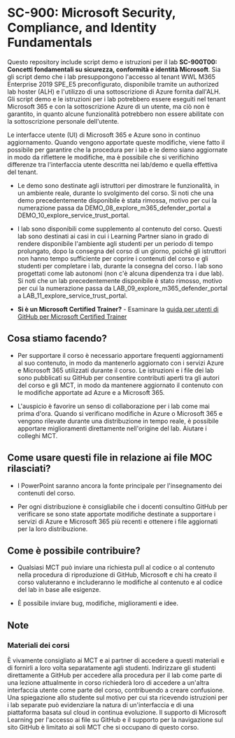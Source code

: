 # SC-900: Microsoft Security, Compliance, and Identity Fundamentals

Questo repository include script demo e istruzioni per il lab **SC-900T00: Concetti fondamentali su sicurezza, conformità e identità Microsoft**.  Sia gli script demo che i lab presuppongono l'accesso al tenant WWL M365 Enterprise 2019 SPE_E5 preconfigurato, disponibile tramite un authorized lab hoster (ALH) e l'utilizzo di una sottoscrizione di Azure fornita dall'ALH. Gli script demo e le istruzioni per i lab potrebbero essere eseguiti nel tenant Microsoft 365 e con la sottoscrizione Azure di un utente, ma ciò non è garantito, in quanto alcune funzionalità potrebbero non essere abilitate con la sottoscrizione personale dell'utente.

Le interfacce utente (UI) di Microsoft 365 e Azure sono in continuo aggiornamento.  Quando vengono apportate queste modifiche, viene fatto il possibile per garantire che la procedura per i lab e le demo siano aggiornate in modo da riflettere le modifiche, ma è possibile che si verifichino differenze tra l'interfaccia utente descritta nei lab/demo e quella effettiva del tenant. 

- Le demo sono destinate agli istruttori per dimostrare le funzionalità, in un ambiente reale, durante lo svolgimento del corso.  Si noti che una demo precedentemente disponibile è stata rimossa, motivo per cui la numerazione passa da DEMO_08_explore_m365_defender_portal a DEMO_10_explore_service_trust_portal.

- I lab sono disponibili come supplemento al contenuto del corso. Questi lab sono destinati ai casi in cui i Learning Partner siano in grado di rendere disponibile l'ambiente agli studenti per un periodo di tempo prolungato, dopo la consegna del corso di un giorno, poiché gli istruttori non hanno tempo sufficiente per coprire i contenuti del corso e gli studenti per completare i lab, durante la consegna del corso. I lab sono progettati come lab autonomi (non c'è alcuna dipendenza tra i due lab).  Si noti che un lab precedentemente disponibile è stato rimosso, motivo per cui la numerazione passa da LAB_09_explore_m365_defender_portal a LAB_11_explore_service_trust_portal.

- **Si è un Microsoft Certified Trainer?** - Esaminare la [guida per utenti di GitHub per Microsoft Certified Trainer](https://microsoftlearning.github.io/MCT-User-Guide/)


## Cosa stiamo facendo?

- Per supportare il corso è necessario apportare frequenti aggiornamenti al suo contenuto, in modo da mantenerlo aggiornato con i servizi Azure e Microsoft 365 utilizzati durante il corso.  Le istruzioni e i file dei lab sono pubblicati su GitHub per consentire contributi aperti tra gli autori del corso e gli MCT, in modo da mantenere aggiornato il contenuto con le modifiche apportate ad Azure e a Microsoft 365.

- L'auspicio è favorire un senso di collaborazione per i lab come mai prima d'ora. Quando si verificano modifiche in Azure o Microsoft 365 e vengono rilevate durante una distribuzione in tempo reale, è possibile apportare miglioramenti direttamente nell'origine del lab.  Aiutare i colleghi MCT.

## Come usare questi file in relazione ai file MOC rilasciati?

- I PowerPoint saranno ancora la fonte principale per l'insegnamento dei contenuti del corso.

- Per ogni distribuzione è consigliabile che i docenti consultino GitHub per verificare se sono state apportate modifiche destinate a supportare i servizi di Azure e Microsoft 365 più recenti e ottenere i file aggiornati per la loro distribuzione.

## Come è possibile contribuire?

- Qualsiasi MCT può inviare una richiesta pull al codice o al contenuto nella procedura di riproduzione di GitHub, Microsoft e chi ha creato il corso valuteranno e includeranno le modifiche al contenuto e al codice del lab in base alle esigenze.

- È possibile inviare bug, modifiche, miglioramenti e idee.  

## Note

### Materiali dei corsi

È vivamente consigliato ai MCT e ai partner di accedere a questi materiali e di fornirli a loro volta separatamente agli studenti.  Indirizzare gli studenti direttamente a GitHub per accedere alla procedura per il lab come parte di una lezione attualmente in corso richiederà loro di accedere a un'altra interfaccia utente come parte del corso, contribuendo a creare confusione. Una spiegazione allo studente sul motivo per cui sta ricevendo istruzioni per i lab separate può evidenziare la natura di un'interfaccia e di una piattaforma basata sul cloud in continua evoluzione. Il supporto di Microsoft Learning per l'accesso ai file su GitHub e il supporto per la navigazione sul sito GitHub è limitato ai soli MCT che si occupano di questo corso.

